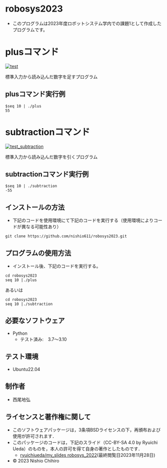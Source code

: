 # robosys2023
 * このプログラムは2023年度ロボットシステム学内での課題1として作成したプログラムです。

# plusコマンド
[![test](https://github.com/nishio611/robosys2023/actions/workflows/test.yml/badge.svg)](https://github.com/nishio611/robosys2023/actions/workflows/test.yml)

標準入力から読み込んだ数字を足すプログラム

## plusコマンド実行例
```
$seq 10 | ./plus
55
```

# subtractionコマンド
[![test_subtraction](https://github.com/nishio611/robosys2023/actions/workflows/test_subtraction.yml/badge.svg)](https://github.com/nishio611/robosys2023/actions/workflows/test_subtraction.yml)

標準入力から読み込んだ数字を引くプログラム

## subtractionコマンド実行例
```
$seq 10 | ./subtraction
-55
```

## インストールの方法
 * 下記のコードを使用環境にて下記のコードを実行する（使用環境によりコードが異なる可能性あり）

```
git clone https://github.com/nishio611/robosys2023.git
```
## プログラムの使用方法
 * インストール後、下記のコードを実行する。
```
cd robosys2023
seq 10 |./plus
```
あるいは

```
cd robosys2023
seq 10 |./subtraction
```

## 必要なソフトウェア
 * Python
   * テスト済み:　3.7～3.10

## テスト環境
 * Ubuntu22.04

## 制作者
 * 西尾地弘

## ライセンスと著作権に関して
 * このソフトウェアパッケージは，3条項BSDライセンスの下，再頒布および使用が許可されます．
 * このパッケージのコードは，下記のスライド（CC-BY-SA 4.0 by Ryuichi Ueda）のものを，本人の許可を得て自身の著作としたものです．
   * [ryuichiueda/my_slides robosys_2022](https://github.com/ryuichiueda/my_slides/tree/master/robosys_2022)(最終閲覧日2023年11月28日)
 * © 2023 Nishio Chihiro


